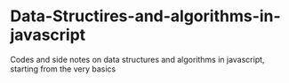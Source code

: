 # Data-Structires-and-algorithms-in-javascript
Codes and side notes on data structures and algorithms in javascript, starting from the very basics
